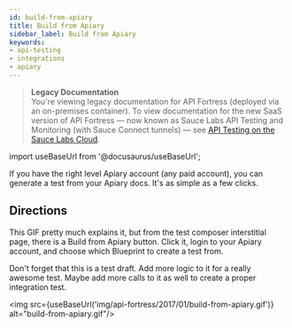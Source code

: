 ```yaml
---
id: build-from-apiary
title: Build from Apiary
sidebar_label: Build from Apiary
keywords:
- api-testing
- integrations
- apiary
---
```


<head>
  <meta name="robots" content="noindex" />
</head>

> **Legacy Documentation**<br/>You're viewing legacy documentation for API Fortress (deployed via an on-premises container). To view documentation for the new SaaS version of API Fortress &#8212; now known as Sauce Labs API Testing and Monitoring (with Sauce Connect tunnels) &#8212; see [API Testing on the Sauce Labs Cloud](/api-testing/).

import useBaseUrl from '@docusaurus/useBaseUrl';

If you have the right level Apiary account (any paid account), you can generate a test from your Apiary docs. It's as simple as a few clicks.

## Directions

This GIF pretty much explains it, but from the test composer interstitial page, there is a Build from Apiary button. Click it, login to your Apiary account, and choose which Blueprint to create a test from.

Don't forget that this is a test draft. Add more logic to it for a really awesome test. Maybe add more calls to it as well to create a proper integration test.

<img src={useBaseUrl('img/api-fortress/2017/01/build-from-apiary.gif')} alt="build-from-apiary.gif"/>
